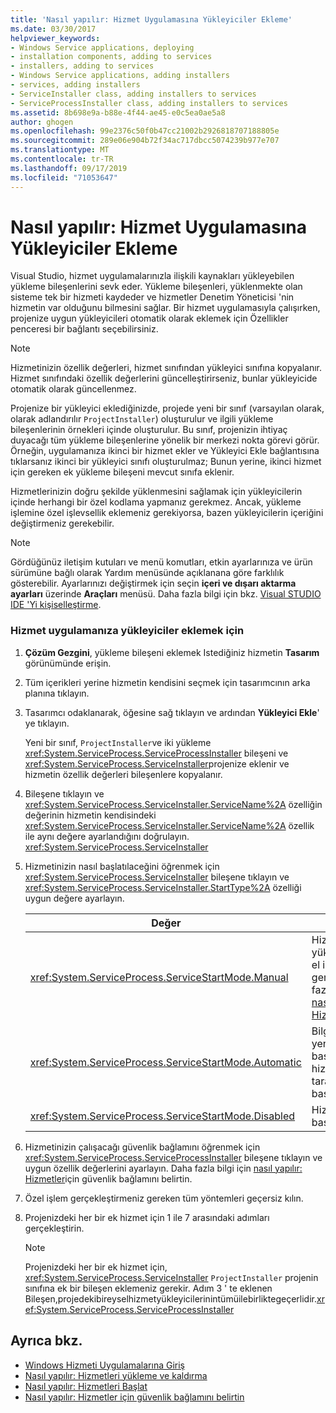 ```yaml
---
title: 'Nasıl yapılır: Hizmet Uygulamasına Yükleyiciler Ekleme'
ms.date: 03/30/2017
helpviewer_keywords:
- Windows Service applications, deploying
- installation components, adding to services
- installers, adding to services
- Windows Service applications, adding installers
- services, adding installers
- ServiceInstaller class, adding installers to services
- ServiceProcessInstaller class, adding installers to services
ms.assetid: 8b698e9a-b88e-4f44-ae45-e0c5ea0ae5a8
author: ghogen
ms.openlocfilehash: 99e2376c50f0b47cc21002b2926818707188805e
ms.sourcegitcommit: 289e06e904b72f34ac717dbcc5074239b977e707
ms.translationtype: MT
ms.contentlocale: tr-TR
ms.lasthandoff: 09/17/2019
ms.locfileid: "71053647"
---
```

# <a name="how-to-add-installers-to-your-service-application"></a>Nasıl yapılır: Hizmet Uygulamasına Yükleyiciler Ekleme
Visual Studio, hizmet uygulamalarınızla ilişkili kaynakları yükleyebilen yükleme bileşenlerini sevk eder. Yükleme bileşenleri, yüklenmekte olan sisteme tek bir hizmeti kaydeder ve hizmetler Denetim Yöneticisi 'nin hizmetin var olduğunu bilmesini sağlar. Bir hizmet uygulamasıyla çalışırken, projenize uygun yükleyicileri otomatik olarak eklemek için Özellikler penceresi bir bağlantı seçebilirsiniz.  
  
> [!NOTE]
> Hizmetinizin özellik değerleri, hizmet sınıfından yükleyici sınıfına kopyalanır. Hizmet sınıfındaki özellik değerlerini güncelleştirirseniz, bunlar yükleyicide otomatik olarak güncellenmez.  
  
 Projenize bir yükleyici eklediğinizde, projede yeni bir sınıf (varsayılan olarak, olarak adlandırılır `ProjectInstaller`) oluşturulur ve ilgili yükleme bileşenlerinin örnekleri içinde oluşturulur. Bu sınıf, projenizin ihtiyaç duyacağı tüm yükleme bileşenlerine yönelik bir merkezi nokta görevi görür. Örneğin, uygulamanıza ikinci bir hizmet ekler ve Yükleyici Ekle bağlantısına tıklarsanız ikinci bir yükleyici sınıfı oluşturulmaz; Bunun yerine, ikinci hizmet için gereken ek yükleme bileşeni mevcut sınıfa eklenir.  
  
 Hizmetlerinizin doğru şekilde yüklenmesini sağlamak için yükleyicilerin içinde herhangi bir özel kodlama yapmanız gerekmez. Ancak, yükleme işlemine özel işlevsellik eklemeniz gerekiyorsa, bazen yükleyicilerin içeriğini değiştirmeniz gerekebilir.  
  
> [!NOTE]
> Gördüğünüz iletişim kutuları ve menü komutları, etkin ayarlarınıza ve ürün sürümüne bağlı olarak Yardım menüsünde açıklanana göre farklılık gösterebilir. Ayarlarınızı değiştirmek için seçin **içeri ve dışarı aktarma ayarları** üzerinde **Araçları** menüsü. Daha fazla bilgi için bkz. [Visual STUDIO IDE 'Yi kişiselleştirme](/visualstudio/ide/personalizing-the-visual-studio-ide).  
  
### <a name="to-add-installers-to-your-service-application"></a>Hizmet uygulamanıza yükleyiciler eklemek için  
  
1. **Çözüm Gezgini**, yükleme bileşeni eklemek Istediğiniz hizmetin **Tasarım** görünümünde erişin.  
  
2. Tüm içerikleri yerine hizmetin kendisini seçmek için tasarımcının arka planına tıklayın.  
  
3. Tasarımcı odaklanarak, öğesine sağ tıklayın ve ardından **Yükleyici Ekle**' ye tıklayın.  
  
     Yeni bir sınıf, `ProjectInstaller`ve iki yükleme <xref:System.ServiceProcess.ServiceProcessInstaller> bileşeni ve <xref:System.ServiceProcess.ServiceInstaller>projenize eklenir ve hizmetin özellik değerleri bileşenlere kopyalanır.  
  
4. Bileşene tıklayın ve <xref:System.ServiceProcess.ServiceInstaller.ServiceName%2A> özelliğin değerinin hizmetin kendisindeki <xref:System.ServiceProcess.ServiceInstaller.ServiceName%2A> özellik ile aynı değere ayarlandığını doğrulayın. <xref:System.ServiceProcess.ServiceInstaller>  
  
5. Hizmetinizin nasıl başlatılaceğini öğrenmek için <xref:System.ServiceProcess.ServiceInstaller> bileşene tıklayın ve <xref:System.ServiceProcess.ServiceInstaller.StartType%2A> özelliği uygun değere ayarlayın.  
  
    |Değer|Sonuç|  
    |-----------|------------|  
    |<xref:System.ServiceProcess.ServiceStartMode.Manual>|Hizmetin, yüklemeden sonra el ile başlatılması gerekir. Daha fazla bilgi için [nasıl yapılır: Hizmetleri](how-to-start-services.md)başlatın.|  
    |<xref:System.ServiceProcess.ServiceStartMode.Automatic>|Bilgisayar her yeniden başlatıldığında hizmet kendisi tarafından başlatılır.|  
    |<xref:System.ServiceProcess.ServiceStartMode.Disabled>|Hizmet başlatılamıyor.|  
  
6. Hizmetinizin çalışacağı güvenlik bağlamını öğrenmek için <xref:System.ServiceProcess.ServiceProcessInstaller> bileşene tıklayın ve uygun özellik değerlerini ayarlayın. Daha fazla bilgi için [nasıl yapılır: Hizmetler](how-to-specify-the-security-context-for-services.md)için güvenlik bağlamını belirtin.  
  
7. Özel işlem gerçekleştirmeniz gereken tüm yöntemleri geçersiz kılın.  
  
8. Projenizdeki her bir ek hizmet için 1 ile 7 arasındaki adımları gerçekleştirin.  
  
    > [!NOTE]
    > Projenizdeki her bir ek hizmet için, <xref:System.ServiceProcess.ServiceInstaller> `ProjectInstaller` projenin sınıfına ek bir bileşen eklemeniz gerekir. Adım 3 ' te eklenen Bileşen,projedekibireyselhizmetyükleyicilerinintümüilebirliktegeçerlidir.<xref:System.ServiceProcess.ServiceProcessInstaller>  
  
## <a name="see-also"></a>Ayrıca bkz.

- [Windows Hizmeti Uygulamalarına Giriş](introduction-to-windows-service-applications.md)
- [Nasıl yapılır: Hizmetleri yükleme ve kaldırma](how-to-install-and-uninstall-services.md)
- [Nasıl yapılır: Hizmetleri Başlat](how-to-start-services.md)
- [Nasıl yapılır: Hizmetler için güvenlik bağlamını belirtin](how-to-specify-the-security-context-for-services.md)
